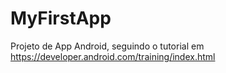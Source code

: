 # MyFirstApp
Projeto de App Android, seguindo o tutorial em https://developer.android.com/training/index.html
